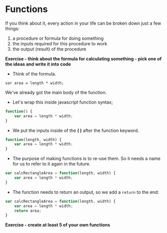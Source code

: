 # Functions

If you think about it, every action in your life can be broken down just a few things:

1. a procedure or formula for doing something
2. the inputs required for this procedure to work
3. the output (result) of the procedure

**Exercise - think about the formula for calculating something - pick one of the ideas and write it into code**

- Think of the formula.

```
var area = length * width;
```

We've already got the main body of the function.

- Let's wrap this inside javascript function syntax;

```javascript
function() {
	var area = length * width;
}
```

- We put the inputs inside of the **( )** after the function keyword.

```javascript
function(length, width) {	
	var area = length * width;
}
```

- The purpose of making functions is to re-use them. So it needs a name for us to refer to it again in the future.

```javascript
var calcRectangleArea = function(length, width) {
	var area = length * width;
}
```

- The function needs to return an output, so we add a `return` to the end:

```javascript
var calcRectangleArea = function(length, width) {
	var area = length * width;
	return area;
}
```

**Exercise - create at least 5 of your own functions**